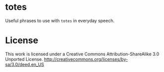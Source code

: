 totes
=====

Useful phrases to use with `totes` in everyday speech.

License
=======

This work is licensed under a Creative Commons Attribution-ShareAlike 3.0 Unported License.
http://creativecommons.org/licenses/by-sa/3.0/deed.en_US